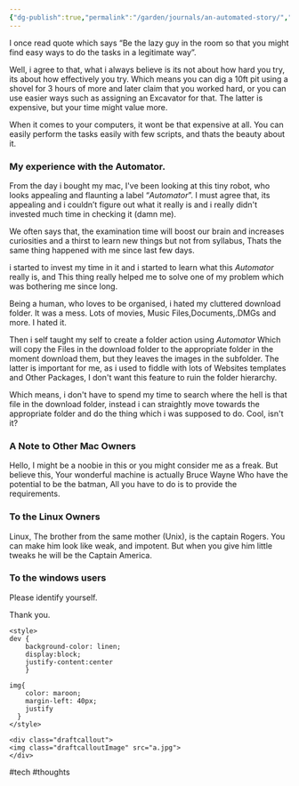 ```yaml
---
{"dg-publish":true,"permalink":"/garden/journals/an-automated-story/","title":"An automated story","tags":["thoughts","tech"],"noteIcon":2,"created":"2024-11-30T20:41:36.946+01:00","updated":"2024-12-06T20:36:06.584+01:00"}
---
```



I once read quote which says “Be the lazy guy in the room so that you might find easy ways to do the tasks in a legitimate way”.

Well, i agree to that, what i always believe is its not about how hard you try, its about how effectively you try. Which means you can dig a 10ft pit using a shovel for 3 hours of more and later claim that you worked hard, or you can use easier ways such as assigning an Excavator for that. The latter is expensive, but your time might value more.

When it comes to your computers, it wont be that expensive at all. You can easily perform the tasks easily with few scripts, and thats the beauty about it.

### My experience with the Automator.

From the day i bought my mac, I've been looking at this tiny robot, who looks appealing and flaunting a label “*Automator*”. I must agree that, its appealing and i couldn’t figure out what it really is and i really didn't invested much time in checking it (damn me).

We often says that, the examination time will boost our brain and increases curiosities and a thirst to learn new things but not from syllabus, Thats the same thing happened with me since last few days.

i started to invest my time in it and i started to learn what this *Automator* really is, and This thing really helped me to solve one of my problem which was bothering me since long.

Being a human, who loves to be organised, i hated my cluttered download folder. It was a mess. Lots of movies, Music Files,Documents,.DMGs and more. I hated it.

Then i self taught my self to create a folder action using *Automator* Which will copy the Files in the download folder to the appropriate folder in the moment download them, but they leaves the images in the subfolder. The latter is important for me, as i used to fiddle with lots of Websites templates and Other Packages, I don't want this feature to ruin the folder hierarchy.

Which means, i don't have to spend my time to search where the hell is that file in the download folder, instead i can straightly move towards the appropriate folder and do the thing which i was supposed to do. Cool, isn't it?

### A Note to Other Mac Owners

Hello, I might be a noobie in this or you might consider me as a freak. But believe this, Your wonderful machine is actually Bruce Wayne Who have the potential to be the batman, All you have to do is to provide the requirements.

### To the Linux Owners

Linux, The brother from the same mother (Unix), is the captain Rogers. You can make him look like weak, and impotent. But when you give him little tweaks he will be the Captain America.

### To the windows users

Please identify yourself.

Thank you.

```
<style>  
dev {
	background-color: linen;
	display:block;
	justify-content:center
	}  
  
img{ 
	color: maroon;  
	margin-left: 40px;
	justify
  }  
</style>

<div class="draftcallout">
<img class="draftcalloutImage" src="a.jpg">
</div>
```


#tech #thoughts
